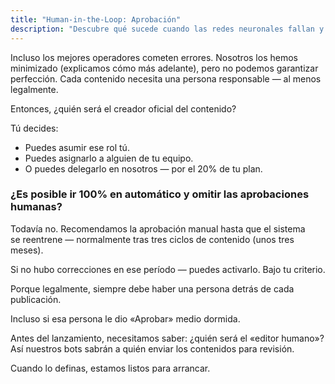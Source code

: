 ```yaml
---
title: "Human-in-the-Loop: Aprobación"
description: "Descubre qué sucede cuando las redes neuronales fallan y conoce el proceso de aprobación Human-in-the-Loop que garantiza la calidad del contenido manteniendo la responsabilidad legal."
---
```

Incluso los mejores operadores cometen errores. Nosotros los hemos minimizado (explicamos cómo más adelante), pero no podemos garantizar perfección. Cada contenido necesita una persona responsable — al menos legalmente.

Entonces, ¿quién será el creador oficial del contenido?

Tú decides:

- Puedes asumir ese rol tú.
- Puedes asignarlo a alguien de tu equipo.
- O puedes delegarlo en nosotros — por el 20% de tu plan.

### ¿Es posible ir 100% en automático y omitir las aprobaciones humanas?

Todavía no. Recomendamos la aprobación manual hasta que el sistema se reentrene — normalmente tras tres ciclos de contenido (unos tres meses).

Si no hubo correcciones en ese período — puedes activarlo. Bajo tu criterio.

Porque legalmente, siempre debe haber una persona detrás de cada publicación.

Incluso si esa persona le dio «Aprobar» medio dormida.

Antes del lanzamiento, necesitamos saber: ¿quién será el «editor humano»? Así nuestros bots sabrán a quién enviar los contenidos para revisión.

Cuando lo definas, estamos listos para arrancar.